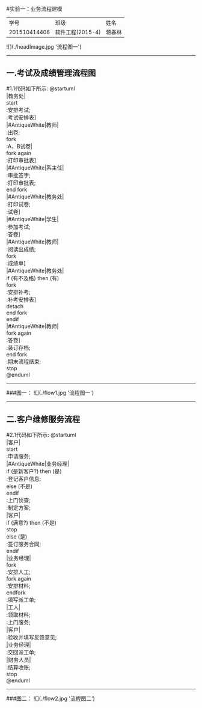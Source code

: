 #实验一：业务流程建模
<table>
    <tr>
        <td>学号</td>
		<td>班级</td>
		<td>姓名</td>
    </tr>
	<tr>
        <td>201510414406</td>
		<td>软件工程(2015-4)</td>
		<td>蒋春林</td>		
    </tr>
</table>
![](./headImage.jpg '流程图一')
<hr>
<h2>一.考试及成绩管理流程图</h2>
#1.1代码如下所示:
@startuml<br>
|教务处|<br>
start<br>
:安排考试;<br>
:考试安排表]<br>
|#AntiqueWhite|教师|<br>
:出卷;<br>
fork<br>
    :A、B试卷|<br>
fork again<br>
    :打印审批表]<br>
|#AntiqueWhite|系主任|<br>
    :审批签字;<br>
    :打印审批表;<br>
end fork<br>
|#AntiqueWhite|教务处|<br>
:打印试卷;<br>
:试卷]<br>
|#AntiqueWhite|学生|<br>
:参加考试;<br>
:答卷]<br>
|#AntiqueWhite|教师|<br>
:阅读出成绩;<br>
fork<br>
    :成绩单]<br>
|#AntiqueWhite|教务处|<br>
if (有不及格) then (有)<br>
    fork<br>
    :安排补考;<br>
    :补考安排表]<br>
    detach<br>
    end fork<br>
endif<br>
|#AntiqueWhite|教师|<br>
fork again<br>
    :答卷]<br>
    :装订存档;<br>
end fork<br>
:期末流程结束;<br>
stop<br>
@enduml<br>
<hr>
###图一：
![](./flow1.jpg '流程图一')
<hr>
<h2>二.客户维修服务流程</h2>
#2.1代码如下所示:
@startuml<br>
|客户|<br>
start<br>
:申请服务;<br>
|#AntiqueWhite|业务经理|<br>
if (是新客户?) then (是)<br>
:登记客户信息;<br>
else (不是)<br>
endif<br>
:上门侦查;<br>
:制定方案;<br>
|客户|<br>
if (满意?) then (不是)<br>
stop<br>
else (是)<br>
:签订服务合同;<br>
endif<br>
|业务经理|<br>
fork<br>
:安排人工;<br>
fork again<br>
:安排材料;<br>
endfork<br>
:填写派工单;<br>
|工人|<br>
:领取材料;<br>
:上门服务;<br>
|客户|<br>
:验收并填写反馈意见;<br>
|业务经理|<br>
:交回派工单;<br>
|财务人员|<br>
:结算收账;<br>
stop<br>
@enduml<br>
<hr>
###图二：
![](./flow2.jpg '流程图二')